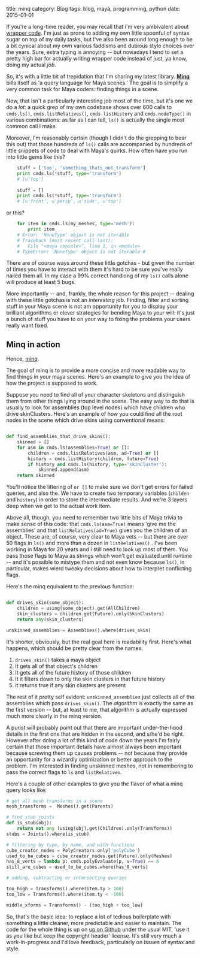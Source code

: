 title: minq
category: Blog
tags: blog, maya, programming, python
date: 2015-01-01

If you're a long-time reader, you may recall that i'm very ambivalent about [wrapper code](http://techartsurvival.blogspot.com/2015/07/blockquote-background-f9f9f9-border.html).  I'm just as prone to adding my own little spoonful of syntax sugar on top of my daily tasks, but I've also been around long enough to be a bit cynical about my own various faddisms and dubious style choices over the years.  Sure, extra typing is annoying -- but nowadays I tend to set a pretty high bar for actually writing wrapper code instead of just, ya know, doing my actual _job_.

So, it's with a little bit of trepidation that I'm sharing my latest library.  **[Minq](https://github.com/theodox/minq)** bills itself as 'a query language for Maya scenes.'  The goal is to simplify a very common task for Maya coders: finding things in a scene.

 Now, that isn't a particularly interesting job most of the time, but it's one we do a _lot_:  a quick grep of my own codebase shows over 600 calls to `cmds.ls()`, `cmds.listRelatives()`, `cmds.listHistory`  and `cmds.nodeType()` in various combinations: as far as I can tell, `ls()` is actually the single most common call I make.  

 Moreover, I'm reasonably certain (though I didn't do the grepping to bear this out) that those hundreds of `ls()` calls are accompanied by hundreds of little snippets of code to deal with Maya's quirks.  How often have you run into little gems like this?

```python
    stuff = ['top', 'something_thats_not_transform']
    print cmds.ls(*stuff, type='transform')
    # [u'top']
    
    stuff = []
    print cmds.ls(*stuff, type='transform')
    # [u'front', u'persp', u'side', u'top']
```

or this?

```python
    for item in cmds.ls(my_meshes, type='mesh'):
        print item
    # Error: 'NoneType' object is not iterable
    # Traceback (most recent call last):
    #   File "<maya console>", line 1, in <module>
    # TypeError: 'NoneType' object is not iterable # 
```

There are of course ways around these little gotchas - but given the number of times you have to interact with them it's hard to be sure you've really nailed them all. In my case a 99% correct handlong of my `ls()` calls alone will produce at least 5 bugs.

More importantly -- and, frankly, the whole reason for this project -- dealing with these little gotchas is not an _interesting_ job.  Finding, filter and sorting stuff in your Maya scene is not am opportunity for you to display your brilliant algorithms or clever strategies for bending Maya to your will: it's just a bunch of stuff you have to on your way to fixing the problems your users really want fixed.

Minq in action
---------------

Hence, [minq](https://github.com/theodox/minq). 

The goal of minq is to provide a more concise and more readable way to find things in your maya scenes.  Here's an example to give you the idea of how the project is supposed to work.

Suppose you need to find all of your character skeletons and distinguish them from other things lying around in the scene.  The easy way to do that is usually to look for assemblies (top level nodes) which have children who drive skinClusters.  Here's an example of how you could find all the root nodes in the scene which drive skins using conventional means:

```python

def find_assemblies_that_drive_skins():
    skinned = []
	for asm in cmds.ls(assemblies=True) or []:
        children = cmds.listRelatives(asm, ad=True) or []
        history = cmds.listHistory(children, future=True)
        if history and cmds.ls(history, type='skinCluster'):
        	skinned.append(asm)
	return skinned

```

You'll notice the littering of `or []` to make sure we don't get errors for failed queries, and also the.  We have to create two temporary variables (`childen` and `history`)  in order to store the intermediate results.  And we're 3 layers deep when we get to  the actual work item. 

Above all, though, you need to remember two little bits of Maya trivia to make sense of this code: that `cmds.ls(asm=True)` means 'give me the assemblies' and that `listRelatives(ad=True)` gives you the children of an object. These are, of course, very clear to Maya vets -- but there are over 50 flags in `ls()` and more than a dozen in `listRelatives()` .  I've been working in Maya for 20 years and I still need to look up most of them.  You pass those flags to Maya as strings which won't get evaluated until runtime -- and it's possible to mistype them and not even know because `ls()`, in particular, makes wierd tweaky decisions about how to interpret conflicting flags.

Here's the minq equivalent to the previous function:

```python

def drives_skin(some_object):
    children = using(some_object).get(AllChildren)
    skin_clusters = children.get(Future).only(SkinClusters)
    return any(skin_clusters)

unskinned_assemblies = Assemblies().where(drives_skin)
```

It's shorter, obviously, but the real goal here is readability first. Here's what happens, which should be pretty clear from the names:
1.  `drives_skin()` takes a maya object
2.  It gets all of that object's children
3.  It gets all of the future history of those children
4.  It it filters down to only the skin clusters in that future history
5.  it returns true if any skin clusters are present

The rest of it pretty self evident: `unskinned_assemblies` just collects all of the assemblies which pass `drives_skin()`.  The _algorithm_ is exactly the same as the first version -- but, at least to me, that algorithm is actually expressed much more clearly in the minq version. 

A purist will probably point out that there are important under-the-hood details in the first one that are hidden in the second, and s/he'd be right.  However after doing a lot of this kind of code down the years I'm fairly certain that those important details have almost always been important because screwing them up causes problems -- not because they provide an opportunity for a wizardly optimization or better approach to the problem.  I'm interested in finding unskinned meshes, not in remembering to pass the correct flags to `ls`  and `listRelatives`.

Here's a couple of other examples to give you the flavor of what a minq query looks like:

```python 
# get all mesh transforms in a scene
mesh_transforms =  Meshes().get(Parents)

# find stub joints
def is_stub(obj):
    return not any (using(obj).get(Children).only(Transforms))
stubs = Joints().where(is_stub)

# filtering by type, by name, and with functions
cube_creator_nodes = PolyCreators.only('polyCube')
used_to_be_cubes = cube_creator_nodes.get(Future).only(Meshes)
has_8_verts = lambda p: cmds.polyEvaluate(p, v=True) == 8
still_are_cubes = used_to_be_cubes.where(has_8_verts)

# adding, subtracting or intersecting queries

too_high = Transforms().where(item.ty > 100)
too_low = Transforms().where(item.ty < -100)

middle_xforms = Transforms() - (too_high + too_low)
```

So, that's the basic idea:  to replace a lot of tedious boilerplate with something a little cleaner, more predictable and easier to maintain.  The code for the whole thing is up on [up on Github](https://github.com/theodox/minq) under the usual MIT, 'use it as you like but keep the copyright header' license. It's still very much a work-in-progress and I'd love feedback, particularly on issues of syntax and style.  





